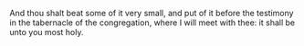 And thou shalt beat some of it very small, and put of it before the testimony in the tabernacle of the congregation, where I will meet with thee: it shall be unto you most holy.
